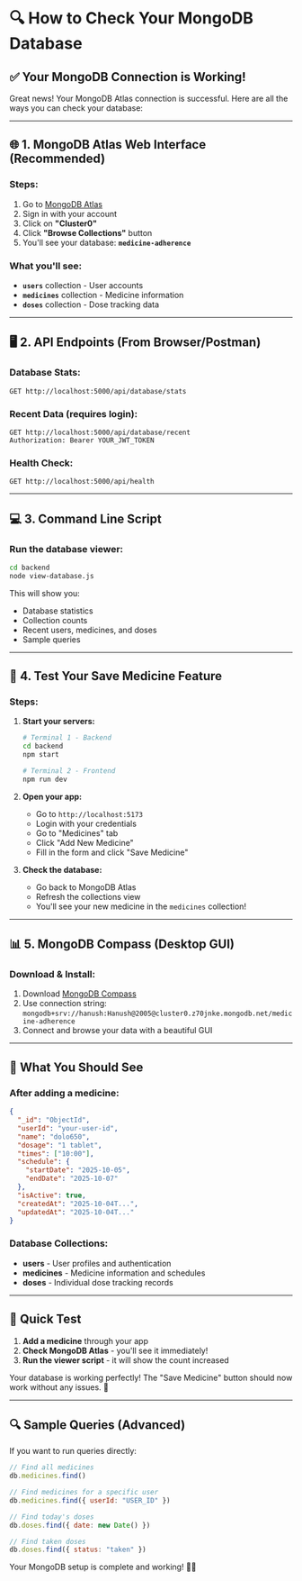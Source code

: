 # 🔍 How to Check Your MongoDB Database

## ✅ **Your MongoDB Connection is Working!**

Great news! Your MongoDB Atlas connection is successful. Here are all the ways you can check your database:

---

## 🌐 **1. MongoDB Atlas Web Interface (Recommended)**

### **Steps:**
1. Go to [MongoDB Atlas](https://cloud.mongodb.com/)
2. Sign in with your account
3. Click on **"Cluster0"**
4. Click **"Browse Collections"** button
5. You'll see your database: **`medicine-adherence`**

### **What you'll see:**
- **`users`** collection - User accounts
- **`medicines`** collection - Medicine information  
- **`doses`** collection - Dose tracking data

---

## 🖥️ **2. API Endpoints (From Browser/Postman)**

### **Database Stats:**
```
GET http://localhost:5000/api/database/stats
```

### **Recent Data (requires login):**
```
GET http://localhost:5000/api/database/recent
Authorization: Bearer YOUR_JWT_TOKEN
```

### **Health Check:**
```
GET http://localhost:5000/api/health
```

---

## 💻 **3. Command Line Script**

### **Run the database viewer:**
```bash
cd backend
node view-database.js
```

This will show you:
- Database statistics
- Collection counts
- Recent users, medicines, and doses
- Sample queries

---

## 🔧 **4. Test Your Save Medicine Feature**

### **Steps:**
1. **Start your servers:**
   ```bash
   # Terminal 1 - Backend
   cd backend
   npm start
   
   # Terminal 2 - Frontend  
   npm run dev
   ```

2. **Open your app:**
   - Go to `http://localhost:5173`
   - Login with your credentials
   - Go to "Medicines" tab
   - Click "Add New Medicine"
   - Fill in the form and click "Save Medicine"

3. **Check the database:**
   - Go back to MongoDB Atlas
   - Refresh the collections view
   - You'll see your new medicine in the `medicines` collection!

---

## 📊 **5. MongoDB Compass (Desktop GUI)**

### **Download & Install:**
1. Download [MongoDB Compass](https://www.mongodb.com/products/compass)
2. Use connection string: `mongodb+srv://hanush:Hanush@2005@cluster0.z70jnke.mongodb.net/medicine-adherence`
3. Connect and browse your data with a beautiful GUI

---

## 🎯 **What You Should See**

### **After adding a medicine:**
```json
{
  "_id": "ObjectId",
  "userId": "your-user-id",
  "name": "dolo650",
  "dosage": "1 tablet",
  "times": ["10:00"],
  "schedule": {
    "startDate": "2025-10-05",
    "endDate": "2025-10-07"
  },
  "isActive": true,
  "createdAt": "2025-10-04T...",
  "updatedAt": "2025-10-04T..."
}
```

### **Database Collections:**
- **users** - User profiles and authentication
- **medicines** - Medicine information and schedules
- **doses** - Individual dose tracking records

---

## 🚀 **Quick Test**

1. **Add a medicine** through your app
2. **Check MongoDB Atlas** - you'll see it immediately!
3. **Run the viewer script** - it will show the count increased

Your database is working perfectly! The "Save Medicine" button should now work without any issues. 🎉

---

## 🔍 **Sample Queries (Advanced)**

If you want to run queries directly:

```javascript
// Find all medicines
db.medicines.find()

// Find medicines for a specific user
db.medicines.find({ userId: "USER_ID" })

// Find today's doses
db.doses.find({ date: new Date() })

// Find taken doses
db.doses.find({ status: "taken" })
```

Your MongoDB setup is complete and working! 🚀💊

